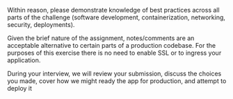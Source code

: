Within reason, please demonstrate knowledge of best practices across all parts of the challenge (software development, containerization, networking, security, deployments). 

Given the brief nature of the assignment, notes/comments are an acceptable alternative to certain parts of a production codebase. For the purposes of this exercise there is no need to enable SSL or to ingress your application. 

During your interview, we will review your submission, discuss the choices you made, cover how we might ready the app for production, and attempt to deploy it
